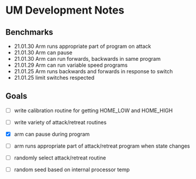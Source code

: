 # UM Development Notes

## Benchmarks
* 21.01.30 Arm runs appropriate part of program on attack
* 21.01.30 Arm can pause
* 21.01.30 Arm can run forwards, backwards in same program
* 21.01.29 Arm can run variable speed programs
* 21.01.25 Arm runs backwards and forwards in response to switch
* 21.01.25 limit switches respected 

## Goals
- [ ] write calibration routine for getting HOME_LOW and HOME_HIGH
- [ ] write variety of attack/retreat routines
- [x] arm can pause during program
- [ ] arm runs appropriate part of attack/retreat program when state changes
- [ ] randomly select attack/retreat routine
- [ ] random seed based on internal processor temp

